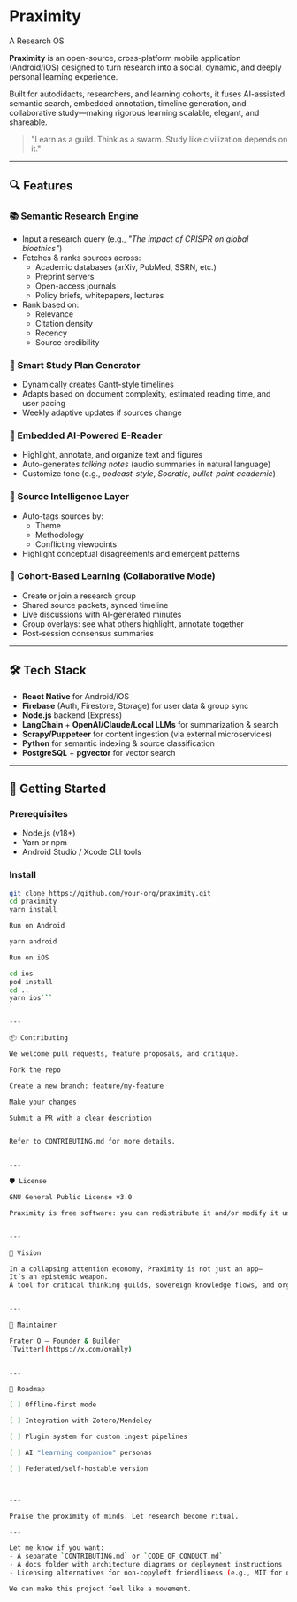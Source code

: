 # Praximity
A Research OS

**Praximity** is an open-source, cross-platform mobile application (Android/iOS) designed to turn research into a social, dynamic, and deeply personal learning experience.  

Built for autodidacts, researchers, and learning cohorts, it fuses AI-assisted semantic search, embedded annotation, timeline generation, and collaborative study—making rigorous learning scalable, elegant, and shareable.

> "Learn as a guild. Think as a swarm. Study like civilization depends on it."

---

## 🔍 Features

### 📚 Semantic Research Engine
- Input a research query (e.g., *"The impact of CRISPR on global bioethics"*)
- Fetches & ranks sources across:
  - Academic databases (arXiv, PubMed, SSRN, etc.)
  - Preprint servers
  - Open-access journals
  - Policy briefs, whitepapers, lectures
- Rank based on:
  - Relevance
  - Citation density
  - Recency
  - Source credibility

### 🧠 Smart Study Plan Generator
- Dynamically creates Gantt-style timelines
- Adapts based on document complexity, estimated reading time, and user pacing
- Weekly adaptive updates if sources change

### 📖 Embedded AI-Powered E-Reader
- Highlight, annotate, and organize text and figures
- Auto-generates *talking notes* (audio summaries in natural language)
- Customize tone (e.g., *podcast-style*, *Socratic*, *bullet-point academic*)

### 🧬 Source Intelligence Layer
- Auto-tags sources by:
  - Theme
  - Methodology
  - Conflicting viewpoints
- Highlight conceptual disagreements and emergent patterns

### 🤝 Cohort-Based Learning (Collaborative Mode)
- Create or join a research group
- Shared source packets, synced timeline
- Live discussions with AI-generated minutes
- Group overlays: see what others highlight, annotate together
- Post-session consensus summaries

---

## 🛠 Tech Stack

- **React Native** for Android/iOS
- **Firebase** (Auth, Firestore, Storage) for user data & group sync
- **Node.js** backend (Express)
- **LangChain** + **OpenAI/Claude/Local LLMs** for summarization & search
- **Scrapy/Puppeteer** for content ingestion (via external microservices)
- **Python** for semantic indexing & source classification
- **PostgreSQL** + **pgvector** for vector search

---

## 🚀 Getting Started

### Prerequisites
- Node.js (v18+)
- Yarn or npm
- Android Studio / Xcode CLI tools

### Install

```bash
git clone https://github.com/your-org/praximity.git
cd praximity
yarn install

Run on Android

yarn android

Run on iOS

cd ios
pod install
cd ..
yarn ios```


---

📦 Contributing

We welcome pull requests, feature proposals, and critique.

Fork the repo

Create a new branch: feature/my-feature

Make your changes

Submit a PR with a clear description


Refer to CONTRIBUTING.md for more details.


---

🛡 License

GNU General Public License v3.0

Praximity is free software: you can redistribute it and/or modify it under the terms of the GPL as published by the Free Software Foundation. See LICENSE for full details.


---

🧙 Vision

In a collapsing attention economy, Praximity is not just an app—
It’s an epistemic weapon.
A tool for critical thinking guilds, sovereign knowledge flows, and organized intelligence.


---

👤 Maintainer

Frater O — Founder & Builder
[Twitter](https://x.com/ovahly)


---

🌌 Roadmap

[ ] Offline-first mode

[ ] Integration with Zotero/Mendeley

[ ] Plugin system for custom ingest pipelines

[ ] AI "learning companion" personas

[ ] Federated/self-hostable version



---

Praise the proximity of minds. Let research become ritual.

---

Let me know if you want:
- A separate `CONTRIBUTING.md` or `CODE_OF_CONDUCT.md`
- A docs folder with architecture diagrams or deployment instructions
- Licensing alternatives for non-copyleft friendliness (e.g., MIT for optional modules)

We can make this project feel like a movement.